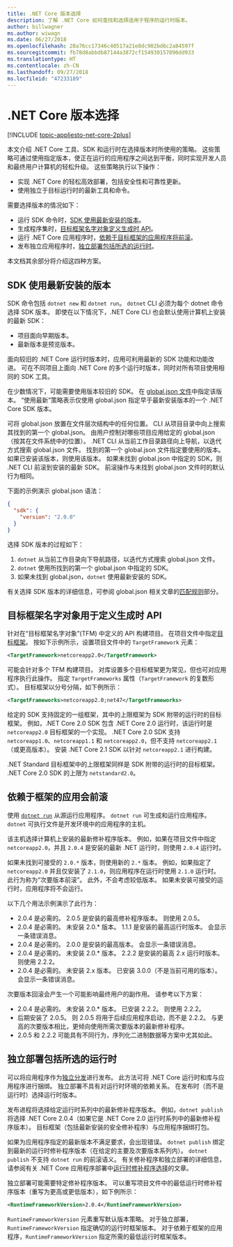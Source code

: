 ```yaml
---
title: .NET Core 版本选择
description: 了解 .NET Core 如何查找和选择适用于程序的运行时版本。
author: billwagner
ms.author: wiwagn
ms.date: 06/27/2018
ms.openlocfilehash: 28a76cc17346c40517a21e8dc902bd6c2a84597f
ms.sourcegitcommit: fb78d8abbdb87144a3872cf154930157090dd933
ms.translationtype: HT
ms.contentlocale: zh-CN
ms.lasthandoff: 09/27/2018
ms.locfileid: "47233189"
---
```

# <a name="net-core-version-selection"></a>.NET Core 版本选择

[!INCLUDE [topic-appliesto-net-core-2plus](../../../includes/topic-appliesto-net-core-2plus.md)]

本文介绍 .NET Core 工具、SDK 和运行时在选择版本时所使用的策略。 这些策略可通过使用指定版本，使正在运行的应用程序之间达到平衡，同时实现开发人员和最终用户计算机的轻松升级。 这些策略执行以下操作：

- 实现 .NET Core 的轻松高效部署，包括安全性和可靠性更新。
- 使用独立于目标运行时的最新工具和命令。

需要选择版本的情况如下：

- 运行 SDK 命令时，[SDK 使用最新安装的版本](#the-sdk-uses-the-latest-installed-version)。
- 生成程序集时，[目标框架名字对象定义生成时 API](#target-framework-monikers-define-build-time-apis)。
- 运行 .NET Core 应用程序时，[依赖于目标框架的应用程序将前滚](#framework-dependent-apps-roll-forward)。
- 发布独立应用程序时，[独立部署包括所选的运行时](#self-contained-deployments-include-the-selected-runtime)。

本文档其余部分将介绍这四种方案。

## <a name="the-sdk-uses-the-latest-installed-version"></a>SDK 使用最新安装的版本

SDK 命令包括 `dotnet new` 和 `dotnet run`。 `dotnet` CLI 必须为每个 dotnet 命令选择 SDK 版本。 即使在以下情况下，.NET Core CLI 也会默认使用计算机上安装的最新 SDK：

* 项目面向早期版本。
* 最新版本是预览版本。

面向较旧的 .NET Core 运行时版本时，应用可利用最新的 SDK 功能和功能改进。 可在不同项目上面向 .NET Core 的多个运行时版本，同时对所有项目使用相同的 SDK 工具。

在少数情况下，可能需要使用版本较旧的 SDK。 在 [global.json 文件](../tools/global-json.md)中指定该版本。 “使用最新”策略表示仅使用 global.json 指定早于最新安装版本的一个 .NET Core SDK 版本。

可将 global.json 放置在文件层次结构中的任何位置。 CLI 从项目目录中向上搜索其找到的第一个 global.json。 由用户控制对哪些项目应用给定的 global.json（按其在文件系统中的位置）。 .NET CLI 从当前工作目录路径向上导航，以迭代方式搜索 global.json 文件。 找到的第一个 global.json 文件指定要使用的版本。 如果已安装该版本，则使用该版本。 如果未找到 global.json 中指定的 SDK，则 .NET CLI 前滚到安装的最新 SDK。 前滚操作与未找到 global.json 文件时的默认行为相同。

下面的示例演示 global.json 语法：

``` json
{
  "sdk": {
    "version": "2.0.0"
  }
}
```

选择 SDK 版本的过程如下：

1. `dotnet` 从当前工作目录向下导航路径，以迭代方式搜索 global.json 文件。
1. `dotnet` 使用所找到的第一个 global.json 中指定的 SDK。
1. 如果未找到 global.json，`dotnet` 使用最新安装的 SDK。

有关选择 SDK 版本的详细信息，可参阅 global.json 相关文章的[匹配规则](../tools/global-json.md#matching-rules)部分。

## <a name="target-framework-monikers-define-build-time-apis"></a>目标框架名字对象用于定义生成时 API

针对在“目标框架名字对象”(TFM) 中定义的 API 构建项目。 在项目文件中指定[目标框架](../../standard/frameworks.md)。 按如下示例所示，设置项目文件中的 `TargetFramework` 元素：

``` xml
<TargetFramework>netcoreapp2.0</TargetFramework>
```

可能会针对多个 TFM 构建项目。 对库设置多个目标框架更为常见，但也可对应用程序执行此操作。 指定 `TargetFrameworks` 属性（`TargetFramework` 的复数形式）。 目标框架以分号分隔，如下例所示：

``` xml
<TargetFrameworks>netcoreapp2.0;net47</TargetFrameworks>
```

给定的 SDK 支持固定的一组框架，其中的上限框架为 SDK 附带的运行时的目标框架。 例如，.NET Core 2.0 SDK 包含 .NET Core 2.0 运行时，该运行时是 `netcoreapp2.0` 目标框架的一个实现。 .NET Core 2.0 SDK 支持 `netcoreapp1.0`、`netcoreapp1.1` 和 `netcoreapp2.0`，但不支持 `netcoreapp2.1`（或更高版本）。 安装 .NET Core 2.1 SDK 以针对 `netcoreapp2.1` 进行构建。

.NET Standard 目标框架中的上限框架同样是 SDK 附带的运行时的目标框架。 .NET Core 2.0 SDK 的上限为 `netstandard2.0`。

## <a name="framework-dependent-apps-roll-forward"></a>依赖于框架的应用会前滚

使用 [`dotnet run`](../tools/dotnet-run.md) 从源运行应用程序。 `dotnet run` 可生成和运行应用程序。 `dotnet` 可执行文件是开发环境中的应用程序的主机。

该主机选择计算机上安装的最新修补程序版本。 例如，如果在项目文件中指定 `netcoreapp2.0`，并且 `2.0.4` 是安装的最新 .NET 运行时，则使用 `2.0.4` 运行时。

如果未找到可接受的 `2.0.*` 版本，则使用新的 `2.*` 版本。 例如，如果指定了 `netcoreapp2.0` 并且仅安装了 `2.1.0`，则应用程序在运行时使用 `2.1.0` 运行时。 此行为称为“次要版本前滚”。 此外，不会考虑较低版本。 如果未安装可接受的运行时，应用程序将不会运行。

以下几个用法示例演示了此行为：

- 2.0.4 是必需的。 2.0.5 是安装的最高修补程序版本。 则使用 2.0.5。
- 2.0.4 是必需的。 未安装 2.0.* 版本。 1.1.1 是安装的最高运行时版本。 会显示一条错误消息。
- 2.0.4 是必需的。 2.0.0 是安装的最高版本。 会显示一条错误消息。
- 2.0.4 是必需的。 未安装 2.0.* 版本。 2.2.2 是安装的最高 2.x 运行时版本。 则使用 2.2.2。
- 2.0.4 是必需的。 未安装 2.x 版本。 已安装 3.0.0（不是当前可用的版本）。 会显示一条错误消息。

次要版本回滚会产生一个可能影响最终用户的副作用。 请参考以下方案：

- 2.0.4 是必需的。 未安装 2.0.* 版本。 已安装 2.2.2。 则使用 2.2.2。
- 后期安装了 2.0.5。 则 2.0.5 将用于后续应用程序启动，而不是 2.2.2。 与更高的次要版本相比，更倾向使用所需次要版本的最新修补程序。
- 2.0.5 和 2.2.2 可能具有不同行为，序列化二进制数据等方案中尤其如此。

## <a name="self-contained-deployments-include-the-selected-runtime"></a>独立部署包括所选的运行时

可以将应用程序作为[独立分发](../deploying/index.md#self-contained-deployments-scd)进行发布。 此方法可将 .NET Core 运行时和库与应用程序进行捆绑。 独立部署不具有对运行时环境的依赖关系。 在发布时（而不是运行时）选择运行时版本。

发布进程将选择给定运行时系列中的最新修补程序版本。 例如，`dotnet publish` 将选择 .NET Core 2.0.4（如果它是 .NET Core 2.0 运行时系列中的最新修补程序版本）。 目标框架（包括最新安装的安全修补程序）与应用程序捆绑打包。

如果为应用程序指定的最新版本不满足要求，会出现错误。 `dotnet publish` 绑定到最新的运行时修补程序版本（在给定的主要及次要版本系列内）。 `dotnet publish` 不支持 `dotnet run` 的前滚语义。 有关修补程序和独立部署的详细信息，请参阅有关 .NET Core 应用程序部署中[运行时修补程序选择](../deploying/runtime-patch-selection.md)的文章。

独立部署可能需要特定修补程序版本。 可以重写项目文件中的最低运行时修补程序版本（重写为更高或更低版本），如下例所示：

``` xml
<RuntimeFrameworkVersion>2.0.4</RuntimeFrameworkVersion>
```

`RuntimeFrameworkVersion` 元素重写默认版本策略。 对于独立部署，`RuntimeFrameworkVersion` 指定确切的运行时框架版本。 对于依赖于框架的应用程序，`RuntimeFrameworkVersion` 指定所需的最低运行时框架版本。
